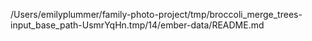 /Users/emilyplummer/family-photo-project/tmp/broccoli_merge_trees-input_base_path-UsmrYqHn.tmp/14/ember-data/README.md